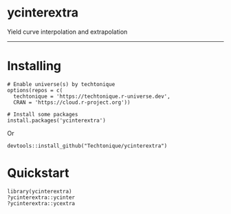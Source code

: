 ycinterextra
============

Yield curve interpolation and extrapolation

<hr>

# Installing

```
# Enable universe(s) by techtonique
options(repos = c(
  techtonique = 'https://techtonique.r-universe.dev',
  CRAN = 'https://cloud.r-project.org'))

# Install some packages
install.packages('ycinterextra')
```

Or
 
```
devtools::install_github("Techtonique/ycinterextra")
```

# Quickstart

```
library(ycinterextra)
?ycinterextra::ycinter
?ycinterextra::ycextra
```
